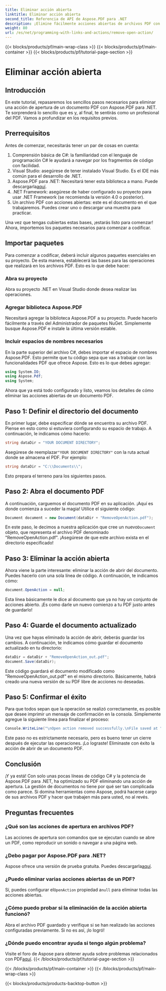 ```yaml
---
title: Eliminar acción abierta
linktitle: Eliminar acción abierta
second_title: Referencia de API de Aspose.PDF para .NET
description: ¡Elimine fácilmente acciones abiertas de archivos PDF con Aspose.PDF para .NET! Un sencillo tutorial con instrucciones paso a paso para una gestión eficaz de archivos PDF.
weight: 80
url: /es/net/programming-with-links-and-actions/remove-open-action/
---
```


{{< blocks/products/pf/main-wrap-class >}}
{{< blocks/products/pf/main-container >}}
{{< blocks/products/pf/tutorial-page-section >}}

# Eliminar acción abierta

## Introducción

En este tutorial, repasaremos los sencillos pasos necesarios para eliminar una acción de apertura de un documento PDF con Aspose.PDF para .NET. Te sorprenderá lo sencillo que es y, al final, te sentirás como un profesional del PDF. Vamos a profundizar en los requisitos previos.

## Prerrequisitos

Antes de comenzar, necesitarás tener un par de cosas en cuenta:

1. Comprensión básica de C#: la familiaridad con el lenguaje de programación C# le ayudará a navegar por los fragmentos de código con facilidad.
2. Visual Studio: asegúrese de tener instalado Visual Studio. Es el IDE más común para el desarrollo de .NET.
3.  Aspose.PDF para .NET: Necesitará tener esta biblioteca a mano. Puede descargarla[aquí](https://releases.aspose.com/pdf/net/). 
4. .NET Framework: asegúrese de haber configurado su proyecto para usar .NET Framework (se recomienda la versión 4.0 o posterior).
5. Un archivo PDF con acciones abiertas: este es el documento en el que trabajaremos. Puedes crear uno o descargar una muestra para practicar.

Una vez que tengas cubiertas estas bases, ¡estarás listo para comenzar! Ahora, importemos los paquetes necesarios para comenzar a codificar.

## Importar paquetes

Para comenzar a codificar, deberá incluir algunos paquetes esenciales en su proyecto. De esta manera, establecerá las bases para las operaciones que realizará en los archivos PDF. Esto es lo que debe hacer:

### Abra su proyecto

Abra su proyecto .NET en Visual Studio donde desea realizar las operaciones.

### Agregar biblioteca Aspose.PDF

Necesitará agregar la biblioteca Aspose.PDF a su proyecto. Puede hacerlo fácilmente a través del Administrador de paquetes NuGet. Simplemente busque Aspose.PDF e instale la última versión estable.

### Incluir espacios de nombres necesarios

En la parte superior del archivo C#, debes importar el espacio de nombres Aspose.PDF. Esto permite que tu código sepa que vas a trabajar con las funcionalidades PDF que ofrece Aspose. Esto es lo que debes agregar:

```csharp
using System.IO;
using Aspose.Pdf;
using System;
```

Ahora que ya está todo configurado y listo, veamos los detalles de cómo eliminar las acciones abiertas de un documento PDF.

## Paso 1: Definir el directorio del documento

En primer lugar, debe especificar dónde se encuentra su archivo PDF. Piense en esto como si estuviera configurando su espacio de trabajo. A continuación, le indicamos cómo hacerlo:

```csharp
string dataDir = "YOUR DOCUMENT DIRECTORY";
```

 Asegúrese de reemplazar`"YOUR DOCUMENT DIRECTORY"` con la ruta actual donde se almacena el PDF. Por ejemplo:

```csharp
string dataDir = "C:\\Documents\\";
```

Esto prepara el terreno para los siguientes pasos. 

## Paso 2: Abra el documento PDF

A continuación, carguemos el documento PDF en su aplicación. ¡Aquí es donde comienza a suceder la magia! Utilice el siguiente código:

```csharp
Document document = new Document(dataDir + "RemoveOpenAction.pdf");
```

 En este paso, le decimos a nuestra aplicación que cree un nuevo`Document` objeto, que representa el archivo PDF denominado "RemoveOpenAction.pdf". ¡Asegúrese de que este archivo exista en el directorio especificado!

## Paso 3: Eliminar la acción abierta

Ahora viene la parte interesante: eliminar la acción de abrir del documento. Puedes hacerlo con una sola línea de código. A continuación, te indicamos cómo:

```csharp
document.OpenAction = null;
```

Esta línea básicamente le dice al documento que ya no hay un conjunto de acciones abierto. ¡Es como darle un nuevo comienzo a tu PDF justo antes de guardarlo!

## Paso 4: Guarde el documento actualizado

Una vez que hayas eliminado la acción de abrir, deberás guardar los cambios. A continuación, te indicamos cómo guardar el documento actualizado en tu directorio:

```csharp
dataDir = dataDir + "RemoveOpenAction_out.pdf";
document.Save(dataDir);
```

Este código guardará el documento modificado como "RemoveOpenAction_out.pdf" en el mismo directorio. Básicamente, habrá creado una nueva versión de su PDF libre de acciones no deseadas.

## Paso 5: Confirmar el éxito

Para que todos sepan que la operación se realizó correctamente, es posible que desee imprimir un mensaje de confirmación en la consola. Simplemente agregue la siguiente línea para finalizar el proceso:

```csharp
Console.WriteLine("\nOpen action removed successfully.\nFile saved at " + dataDir);
```

Este paso no es estrictamente necesario, pero es bueno tener un cierre después de ejecutar las operaciones. ¡Lo lograste! Eliminaste con éxito la acción de abrir de un documento PDF.

## Conclusión

¡Y ya está! Con solo unas pocas líneas de código C# y la potencia de Aspose.PDF para .NET, ha optimizado su PDF eliminando una acción de apertura. La gestión de documentos no tiene por qué ser tan complicada como parece. Si domina herramientas como Aspose, podrá hacerse cargo de sus archivos PDF y hacer que trabajen más para usted, no al revés.

## Preguntas frecuentes

### ¿Qué son las acciones de apertura en archivos PDF?
Las acciones de apertura son comandos que se ejecutan cuando se abre un PDF, como reproducir un sonido o navegar a una página web.

### ¿Debo pagar por Aspose.PDF para .NET?
 Aspose ofrece una versión de prueba gratuita. Puedes descargarla[aquí](https://releases.aspose.com/).

### ¿Puedo eliminar varias acciones abiertas de un PDF?
 Sí, puedes configurar el`OpenAction` propiedad a`null` para eliminar todas las acciones abiertas.

### ¿Cómo puedo probar si la eliminación de la acción abierta funcionó?
Abra el archivo PDF guardado y verifique si se han realizado las acciones configuradas previamente. Si no es así, ¡lo logró!

### ¿Dónde puedo encontrar ayuda si tengo algún problema?
 Visite el foro de Aspose para obtener ayuda sobre problemas relacionados con PDF[aquí](https://forum.aspose.com/c/pdf/10).
{{< /blocks/products/pf/tutorial-page-section >}}

{{< /blocks/products/pf/main-container >}}
{{< /blocks/products/pf/main-wrap-class >}}

{{< blocks/products/products-backtop-button >}}
